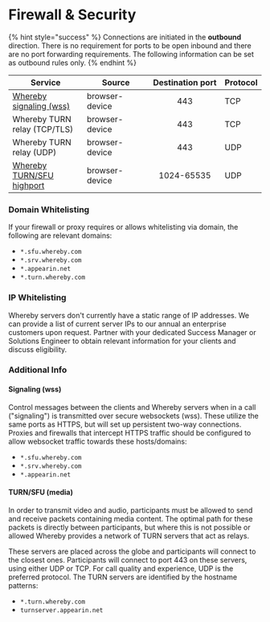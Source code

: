 # Firewall & Security

{% hint style="success" %}
Connections are initiated in the **outbound** direction. There is no requirement for ports to be open inbound and there are no port forwarding requirements. The following information can be set as outbound rules only.
{% endhint %}

<table><thead><tr><th width="174">Service</th><th width="152">Source</th><th width="158" align="center">Destination port</th><th>Protocol</th></tr></thead><tbody><tr><td><a href="firewall-and-security.md#signaling-wss">Whereby signaling (wss)</a></td><td>browser-device</td><td align="center">443</td><td>TCP</td></tr><tr><td>Whereby TURN relay (TCP/TLS)</td><td>browser-device</td><td align="center">443</td><td>TCP</td></tr><tr><td>Whereby TURN relay (UDP)</td><td>browser-device</td><td align="center">443</td><td>UDP</td></tr><tr><td><a href="firewall-and-security.md#turn-sfu-media">Whereby TURN/SFU highport</a></td><td>browser-device</td><td align="center">1024-65535</td><td>UDP</td></tr></tbody></table>

### Domain Whitelisting

If your firewall or proxy requires or allows whitelisting via domain, the following are relevant domains:

* `*.sfu.whereby.com`
* `*.srv.whereby.com`
* `*.appearin.net`
* `*.turn.whereby.com`

### IP Whitelisting

Whereby servers don't currently have a static range of IP addresses. We can provide a list of current server IPs to our annual an enterprise customers upon request. Partner with your dedicated Success Manager or Solutions Engineer to obtain relevant information for your clients and discuss eligibility.

### Additional Info

#### Signaling (wss)

Control messages between the clients and Whereby servers when in a call ("signaling") is transmitted over secure websockets (wss). These utilize the same ports as HTTPS, but will set up persistent two-way connections. Proxies and firewalls that intercept HTTPS traffic should be configured to allow websocket traffic towards these hosts/domains:

* `*.sfu.whereby.com`
* `*.srv.whereby.com`
* `*.appearin.net`

#### TURN/SFU (media)

In order to transmit video and audio, participants must be allowed to send and receive packets containing media content. The optimal path for these packets is directly between participants, but where this is not possible or allowed Whereby provides a network of TURN servers that act as relays.&#x20;

These servers are placed across the globe and participants will connect to the closest ones. Participants will connect to port 443 on these servers, using either UDP or TCP. For call quality and experience, UDP is the preferred protocol. The TURN servers are identified by the hostname patterns:

* `*.turn.whereby.com`
* `turnserver.appearin.net`
